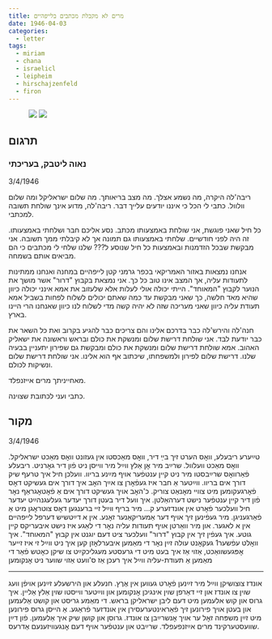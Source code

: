 ```yaml
---
title: מרים לא מקבלת מכתבים בלייפהיים
date: 1946-04-03
categories:
  - letter
tags:
  - miriam
  - chana
  - israelicl
  - leipheim
  - hirschajzenfeld
  - firon
---
```


<figure class="half">
    <a  href="/pupko-papers/assets/images/1946-04-03-miriam-1.jpg">
    <img src="/pupko-papers/assets/images/1946-04-03-miriam-1.jpg"></a>
    <a  href="/pupko-papers/assets/images/1946-04-03-miriam-2.jpg">
    <img src="/pupko-papers/assets/images/1946-04-03-miriam-2.jpg"></a>
</figure>

## תרגום
### נאוה ליטבק, בעריכתי

3/4/1946

ריבה'לה היקרה, מה נשמע אצלך. מה מצב בריאותך. מה שלום ישראליקל ומה שלום וולוול.
כתבי לי הכל כי איננו יודעים עלייך דבר. ריבה'לה, מדוע אינך שולחת תשובה למכתבי.

כל חיל שאני פוגשת, אני שולחת באמצעותו מכתב. נסע אליכם חבר ושלחתי
באמצעותו. זה היה לפני חודשיים. שלחתי באמצעותו גם תמונה אך לא קיבלתי ממך תשובה.
אני מבקשת שבכל הזדמנות ובאמצעות כל חיל שנוסע ל??? שלנו שלחי לי מכתבים כי הם מביאים
אותם בשמחה.

אנחנו נמצאות באזור האמריקאי בכפר גרמני קטן לייפהיים במחנה ואנחנו ממתינות לתעודות עליה,
אך המצב אינו טוב כל כך. אני נמצאת בקבוץ "דרור" אשר מושך את הנוער לקבוץ "המאוחד".
הייתי יכולה אולי לעלות אלא שלעזוב את אמא אינני יכולה כיוון שהיא מאד חלשה,
כך שאני מבקשת עד כמה שאתם יכולים לשלוח לפחות בשביל אמא תעודת עליה כיוון שאני מעריכה
שזה לא יהיה קשה מדי לשלוח לנו כיוון שאנחנו הרי היינו בארץ.

חנה'לה והירש'לה כבר בדרכם אלינו והם צריכים כבר להגיע בקרוב ואת כל השאר את כבר יודעת
לבד.
אני שולחת דרישת שלום ומנשקת את כולם ובראש וראשונה את ישאליק האהוב.
אמא שולחת דרישת שלום ומנשקת את כולם ומבקשת גם שפירון יתעניין בבעיה שלנו.
דרישת שלום לפירון ולמשפחתו, שיכתוב אף הוא אלינו.
אני שולחת דרישת שלום ונשיקות לכולם.

מאחייניתך מרים אייזנפלד.

כתבי ועני לכתובת שצוינה.

## מקור

3/4/1946

טײַערע ריבעלע, וואׇס הערט זיך בײַ דיר, וואׇס מאַכסטו אין געזונט
וואׇס מאַכט ישראליקל. וואׇס מאַכט וועלוול. שרײַב מיר אׇן אַלץ ווײַל
מיר ווייסן ניט פֿון דיר גאׇרניט. ריבעלע פֿאַרוואׇס שרײַבסטו מיר
ניט קיין ענטפֿער אויף מײַנע בריוו. וועלכן חיל איך טרעף
שיק דורך אים בריוו. ווײַטער אַ חבר איז געפֿאׇרן צו אײַך
האׇב איך דורך אים געשיקט דאׇס פֿאׇרגעקומען מיט צוויי
מאׇנאַט צוריק. כ'האׇב אויך געשיקט דורך אים אַ פֿאׇטאׇגראַף
נאׇר פֿון דיר קיין ענטפֿער נישט דערהאַלטן.
איך וועל דיר בעטן דורך יעדער געלעגנהײַט
יעדער חיל וועלכער פֿאׇרט אין אונדזערע ק...
מיר בריף ווײַל זיי ברענגען דאׇס צוטראׇגן מיט אַ
פֿאַרגעניגן. מיר געפֿינען זיך אויף דער אַמעריקאַנער
זאׇנע. אין א דײַטשיש דערפל לײפהײם אין א
לאגער. און מיר וואַרטן אויף תעודות עליה
נאׇר די לאַגע איז נישט איבעריקס קיין גוטע.
איך געפֿין זיך אין קבוץ "דרור" וועלכער ציט
דעם יוגנט אין קבוץ "המאוחד". איך וואׇלט עפֿשער1
געקאׇנט עולה זײַן נאׇר די מאַמען איבערלאׇזן
קען איך ניט ווײַל זי איז זייער אׇפּגעשוואַכט,
אַזוי אַז איך בעט מיט די גרעסטע מעגליכקײַט
 צו שיקן כאׇטש פֿאַר די מאַמען אַ תעודת-עליה
ווײַל איך רעכן אַז ס'וועט אַזוי שווער ניט אׇנקומען

---

אונדז צוצושיקן ווײַל מיר זײַנען פֿאׇרט געווען אין אֶרֶץ.
חנעלע און הירשעלע זײַנען אויפֿן וועג שוין צו אונדז
און זיי דאַרפן שוין אינגיכן אׇנקומען און ווײַטער ווייסטו
שוין אַלץ אַליין. איך גרוס און קוש אלעמען מיט דעם ליבן
ישראליקן בראש. די מאַמע גריסט און קושט אַלעמען
און בעטן אויך פירונען זיך פֿאַראינטערעסירן אין אונדזער פֿראַגע.
אַ הייסן גרוס פירונען מיט זײַן משפּחה זאׇל ער אויך אׇנשרײַבן צו אונדז.
גרוסן און קושן שיק איך אַלעמען.
פֿון דײַן שוועסטערקינד מרים אײַזנפעפלד.
שרײַבט און ענטפֿער אויף דעם אׇנגעוויזענעם אַדרעס.

